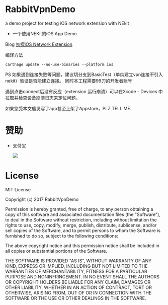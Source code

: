 # RabbitVpnDemo
a demo project for testing iOS network extension with NEkit
- 一个使用NEKit的iOS App Demo

Blog [初探iOS Network Extension](http://www.jianshu.com/p/5ed93a8a1449)


编译方法 
```
carthage update --no-use-binaries --platform ios
```

PS 如果遇到连接失败等问题，建议切分支到BasicTest（单纯建立vpn连接不引入nekit）验证是否能建立连接。
同时本工程需要99刀的开发者账号

遇到点击connect后没有反应（extension 运行崩溃）可以在Xcode - Devices 中拉取并检查设备崩溃日志来定位问题。

如果您受本文启发写了app甚至上架了Appstore，PLZ TELL ME.

# 赞助
- 支付宝

  ![](http://ww4.sinaimg.cn/large/006tNc79gy1ffd90knw0bj304q04kwet.jpg)
# License
MIT License

Copyright (c) 2017 RabbitVpnDemo

Permission is hereby granted, free of charge, to any person obtaining a copy
of this software and associated documentation files (the "Software"), to deal
in the Software without restriction, including without limitation the rights
to use, copy, modify, merge, publish, distribute, sublicense, and/or sell
copies of the Software, and to permit persons to whom the Software is
furnished to do so, subject to the following conditions:

The above copyright notice and this permission notice shall be included in all
copies or substantial portions of the Software.

THE SOFTWARE IS PROVIDED "AS IS", WITHOUT WARRANTY OF ANY KIND, EXPRESS OR
IMPLIED, INCLUDING BUT NOT LIMITED TO THE WARRANTIES OF MERCHANTABILITY,
FITNESS FOR A PARTICULAR PURPOSE AND NONINFRINGEMENT. IN NO EVENT SHALL THE
AUTHORS OR COPYRIGHT HOLDERS BE LIABLE FOR ANY CLAIM, DAMAGES OR OTHER
LIABILITY, WHETHER IN AN ACTION OF CONTRACT, TORT OR OTHERWISE, ARISING FROM,
OUT OF OR IN CONNECTION WITH THE SOFTWARE OR THE USE OR OTHER DEALINGS IN THE
SOFTWARE.

